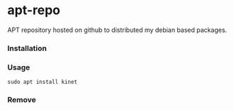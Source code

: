 # apt-repo

APT repository hosted on github to distributed my debian based packages.

### Installation

### Usage

```
sudo apt install kinet
```

### Remove
